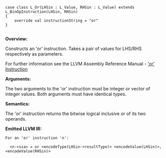 
```



case class L_Or(LHSin : L_Value, RHSin : L_Value) extends L_BinOpInstruction(LHSin, RHSin) 
{
    override val instructionString = "or"
}


```

**Overview:**

Constructs an 'or' instruction. Takes a pair of values for LHS/RHS respectively as parameters.

For further information see the LLVM Assembly Reference Manual - ['or' Instruction](http://llvm.org/docs/LangRef.html#i_or)

**Arguments:**

The two arguments to the 'or' instruction must be integer or vector of integer values. Both arguments must have identical types.

**Semantics:**

The 'or' instruction returns the bitwise logical inclusive or of its two operands.

**Emitted LLVM IR:**
```
For an 'or' instruction 'n':

  <n->ssa> = or <encodeType(LHSin->resultType)> <encodeValue(LHSin)>, <encodeValue(RHSin)>         
```